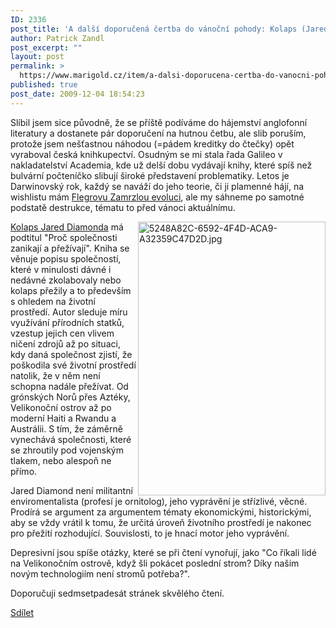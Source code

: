 ```yaml
---
ID: 2336
post_title: 'A další doporučená čertba do vánoční pohody: Kolaps (Jared Diamond)'
author: Patrick Zandl
post_excerpt: ""
layout: post
permalink: >
  https://www.marigold.cz/item/a-dalsi-doporucena-certba-do-vanocni-pohody-kolaps-jared-diamond
published: true
post_date: 2009-12-04 18:54:23
---
```

Slíbil jsem sice původně, že se příště podíváme do hájemství anglofonní literatury a dostanete pár doporučení na hutnou četbu, ale slib poruším, protože jsem nešťastnou náhodou (=pádem kreditky do čtečky) opět vyraboval česká knihkupectví. Osudným se mi stala řada Galileo v nakladatelství Academia, kde už delší dobu vydávají knihy, které spíš než bulvární počteníčko slibují široké představení problematiky. Letos je Darwinovský rok, každý se naváží do jeho teorie, či ji plamenné hájí, na wishlistu mám <a href="http://www.academia.cz/zamrzla-evoluce-aneb-je-to-jinak-pane-darwin.html">Flegrovu Zamrzlou evoluci</a>, ale my sáhneme po samotné podstatě destrukce, tématu to před vánoci aktuálnímu. 

<img src="http://www.marigold.cz/wp-content/uploads/5248a82c-6592-4f4d-aca9-a32359c47d2d.jpg" alt="5248A82C-6592-4F4D-ACA9-A32359C47D2D.jpg" border="0" width="300" height="438" align="right" /><a href="http://www.academia.cz/kolaps.html">Kolaps Jared Diamonda</a> má podtitul "Proč společnosti zanikají a přežívají". Kniha se věnuje popisu společností, které v minulosti dávné i nedávné zkolabovaly nebo kolaps přežily a to především s ohledem na životní prostředí. Autor sleduje míru využívání přírodních statků, vzestup jejich cen vlivem ničení zdrojů až po situaci, kdy daná společnost zjistí, že poškodila své životní prostředí natolik, že v něm není schopna nadále přežívat. Od grónských Norů přes Aztéky, Velikonoční ostrov až po moderní Haiti a Rwandu a Austrálii. S tím, že záměrně vynechává společnosti, které se zhroutily pod vojenským tlakem, nebo alespoň ne přímo.

Jared Diamond není militantní enviromentalista (profesí je ornitolog), jeho vyprávění je střízlivé, věcné. Prodírá se argument za argumentem tématy ekonomickými, historickými, aby se vždy vrátil k tomu, že určitá úroveň životního prostředí je nakonec pro přežití rozhodující. Souvislosti, to je hnací motor jeho vyprávění. 

Depresivní jsou spíše otázky, které se při čtení vynořují, jako "Co říkali lidé na Velikonočním ostrově, když šli pokácet poslední strom? Díky našim novým technologiím není stromů potřeba?".

Doporučuji sedmsetpadesát stránek skvělého čtení. 

<a name="fb_share" type="button_count" href="http://www.facebook.com/sharer.php">Sdílet</a><script src="http://static.ak.fbcdn.net/connect.php/js/FB.Share" type="text/javascript"></script>